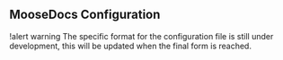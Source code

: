 ## MooseDocs Configuration

!alert warning
The specific format for the configuration file is still under development, this will be updated
when the final form is reached.
